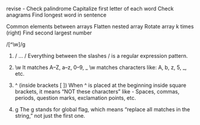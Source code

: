 revise - 
Check palindrome
Capitalize first letter of each word
Check anagrams
Find longest word in sentence


Common elements between arrays
Flatten nested array
Rotate array k times (right)
Find second largest number




/[^\w]/g 
1. / ... / Everything between the slashes / is a regular expression pattern.
2. \w   It matches A–Z, a–z, 0–9, _
 \w matches characters like: A, b, z, 5, _, etc.

3. ^ (inside brackets [ ]) When ^ is placed at the beginning inside square brackets, it means “NOT these characters”
like - Spaces, commas, periods, question marks, exclamation points, etc.


4. g  The g stands for global flag, which means “replace all matches in the string,” not just the first one.